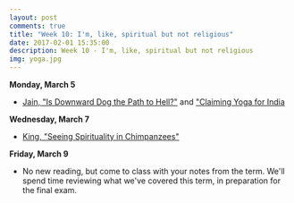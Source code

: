 ```yaml
---
layout: post
comments: true
title: "Week 10: I'm, like, spiritual but not religious"
date: 2017-02-01 15:35:00
description: Week 10 - I'm, like, spiritual but not religious
img: yoga.jpg
---
```


**Monday, March 5**
- [Jain, "Is Downward Dog the Path to Hell?"](http://religiondispatches.org/is-downward-dog-the-path-to-hell/) and ["Claiming Yoga for India](http://religiondispatches.org/claiming-yoga-for-india/)

**Wednesday, March 7**
- [King, "Seeing Spirituality in Chimpanzees"](https://www.theatlantic.com/science/archive/2016/03/chimpanzee-spirituality/475731/)

**Friday, March 9**
- No new reading, but come to class with your notes from the term. We'll spend time reviewing what we've covered this term, in preparation for the final exam.

